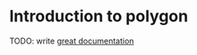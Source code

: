 # Introduction to polygon

TODO: write [great documentation](http://jacobian.org/writing/what-to-write/)

